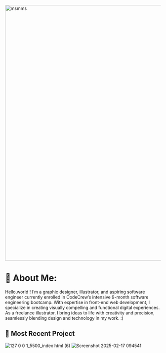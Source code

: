 <img width="826" alt="msmms" src="https://github.com/user-attachments/assets/1c5d5b5b-c252-45ab-a9cb-80b8ff26417c" />

# 🌱 About Me:
Hello,world ! I’m a graphic designer, illustrator, and aspiring software engineer currently enrolled in CodeCrew’s intensive 9-month software engineering bootcamp. With expertise in front-end web development, I specialize in creating visually compelling and functional digital experiences. As a freelance illustrator, I bring ideas to life with creativity and precision, seamlessly blending design and technology in my work. :)

  ## 🌱 Most Recent Project 
![127 0 0 1_5500_index html (6)](https://github.com/user-attachments/assets/c23f1b4d-c1ef-4c11-a1d5-a29ace3bd0ea)
![Screenshot 2025-02-17 094541](https://github.com/user-attachments/assets/cc2c9c49-8d41-444e-9da1-f582484b9191)
